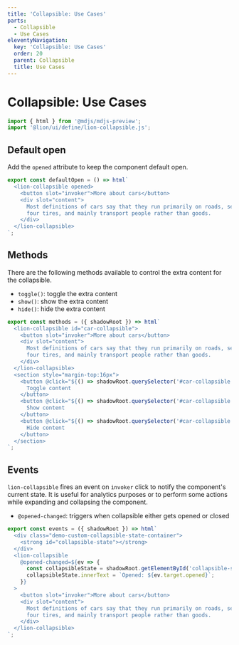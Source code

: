 ```yaml
---
title: 'Collapsible: Use Cases'
parts:
  - Collapsible
  - Use Cases
eleventyNavigation:
  key: 'Collapsible: Use Cases'
  order: 20
  parent: Collapsible
  title: Use Cases
---
```


# Collapsible: Use Cases

```js script
import { html } from '@mdjs/mdjs-preview';
import '@lion/ui/define/lion-collapsible.js';
```

## Default open

Add the `opened` attribute to keep the component default open.

```js preview-story
export const defaultOpen = () => html`
  <lion-collapsible opened>
    <button slot="invoker">More about cars</button>
    <div slot="content">
      Most definitions of cars say that they run primarily on roads, seat one to eight people, have
      four tires, and mainly transport people rather than goods.
    </div>
  </lion-collapsible>
`;
```

## Methods

There are the following methods available to control the extra content for the collapsible.

- `toggle()`: toggle the extra content
- `show()`: show the extra content
- `hide()`: hide the extra content

```js preview-story
export const methods = ({ shadowRoot }) => html`
  <lion-collapsible id="car-collapsible">
    <button slot="invoker">More about cars</button>
    <div slot="content">
      Most definitions of cars say that they run primarily on roads, seat one to eight people, have
      four tires, and mainly transport people rather than goods.
    </div>
  </lion-collapsible>
  <section style="margin-top:16px">
    <button @click="${() => shadowRoot.querySelector('#car-collapsible').toggle()}">
      Toggle content
    </button>
    <button @click="${() => shadowRoot.querySelector('#car-collapsible').show()}">
      Show content
    </button>
    <button @click="${() => shadowRoot.querySelector('#car-collapsible').hide()}">
      Hide content
    </button>
  </section>
`;
```

## Events

`lion-collapsible` fires an event on `invoker` click to notify the component's current state. It is useful for analytics purposes or to perform some actions while expanding and collapsing the component.

- `@opened-changed`: triggers when collapsible either gets opened or closed

```js preview-story
export const events = ({ shadowRoot }) => html`
  <div class="demo-custom-collapsible-state-container">
    <strong id="collapsible-state"></strong>
  </div>
  <lion-collapsible
    @opened-changed=${ev => {
      const collapsibleState = shadowRoot.getElementById('collapsible-state');
      collapsibleState.innerText = `Opened: ${ev.target.opened}`;
    }}
  >
    <button slot="invoker">More about cars</button>
    <div slot="content">
      Most definitions of cars say that they run primarily on roads, seat one to eight people, have
      four tires, and mainly transport people rather than goods.
    </div>
  </lion-collapsible>
`;
```
